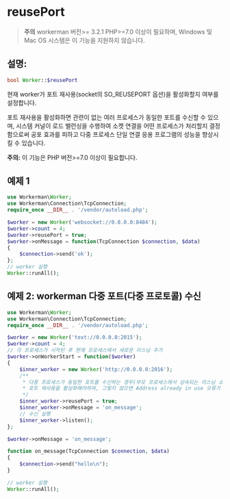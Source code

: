 # reusePort
> **주의**
> workerman 버전>= 3.2.1  PHP>=7.0 이상이 필요하며, Windows 및 Mac OS 시스템은 이 기능을 지원하지 않습니다.

## 설명:

```php
bool Worker::$reusePort
```

현재 worker가 포트 재사용(socket의 SO_REUSEPORT 옵션)을 활성화할지 여부를 설정합니다.

포트 재사용을 활성화하면 관련이 없는 여러 프로세스가 동일한 포트를 수신할 수 있으며, 시스템 커널이 로드 밸런싱을 수행하여 소켓 연결을 어떤 프로세스가 처리할지 결정함으로써 공포 효과를 피하고 다중 프로세스 단일 연결 응용 프로그램의 성능을 향상시킬 수 있습니다.

**주의:** 이 기능은 PHP 버전>=7.0 이상이 필요합니다.

## 예제 1

```php
use Workerman\Worker;
use Workerman\Connection\TcpConnection;
require_once __DIR__ . '/vendor/autoload.php';

$worker = new Worker('websocket://0.0.0.0:8484');
$worker->count = 4;
$worker->reusePort = true;
$worker->onMessage = function(TcpConnection $connection, $data)
{
    $connection->send('ok');
};
// worker 실행
Worker::runAll();
```

## 예제 2: workerman 다중 포트(다중 프로토콜) 수신
```php
use Workerman\Worker;
use Workerman\Connection\TcpConnection;
require_once __DIR__ . '/vendor/autoload.php';

$worker = new Worker('text://0.0.0.0:2015');
$worker->count = 4;
// 각 프로세스가 시작된 후 현재 프로세스에서 새로운 리스닝 추가
$worker->onWorkerStart = function($worker)
{
    $inner_worker = new Worker('http://0.0.0.0:2016');
    /**
     * 다중 프로세스가 동일한 포트를 수신하는 경우(부모 프로세스에서 상속되는 리스닝 소켓이 아님)
     * 포트 재사용을 활성화해야하며, 그렇지 않으면 Address already in use 오류가 발생할 수 있습니다
     */
    $inner_worker->reusePort = true;
    $inner_worker->onMessage = 'on_message';
    // 수신 실행
    $inner_worker->listen();
};

$worker->onMessage = 'on_message';

function on_message(TcpConnection $connection, $data)
{
    $connection->send("hello\n");
}

// worker 실행
Worker::runAll();
```
